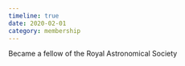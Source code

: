 ```yaml
---
timeline: true
date: 2020-02-01
category: membership
---
```


Became a fellow of the Royal Astronomical Society
